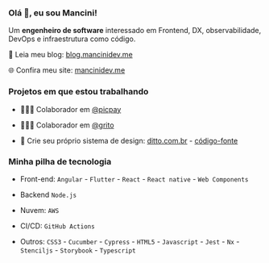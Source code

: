 ### Olá 👋, eu sou Mancini!

Um **engenheiro de software** interessado em Frontend, DX, observabilidade, DevOps e infraestrutura como código.

📘 Leia meu blog: [blog.mancinidev.me](blog.mancinidev.me)

🌐 Confira meu site: [mancinidev.me](mancinidev.me)

### Projetos em que estou trabalhando

- 👨🏼‍💻 Colaborador em [@picpay](https://github.com/PicPay)
  
- 👨🏼‍💻 Colaborador em [@grito](https://github.com/GritoApp)
  
- 📝 Crie seu próprio sistema de design: [ditto.com.br](http://ditto.com.br/) - [código-fonte](https://github.com/leandro-mancini/ditto)

### Minha pilha de tecnologia

- Front-end: `Angular` - `Flutter` - `React` - `React native` - `Web Components`
  
- Backend `Node.js`
  
- Nuvem: `AWS`
  
- CI/CD: `GitHub Actions`
  
- Outros: `CSS3` - `Cucumber` - `Cypress` - `HTML5` - `Javascript` -  `Jest` - `Nx` - `Stenciljs` - `Storybook` - `Typescript`
